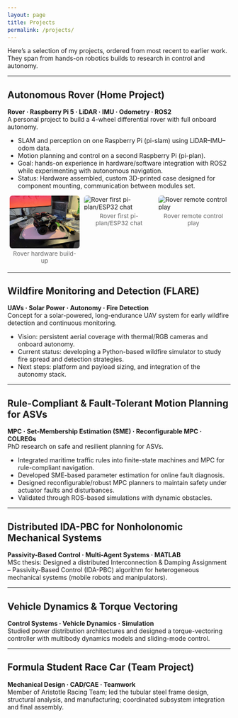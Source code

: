 ```yaml
---
layout: page
title: Projects
permalink: /projects/
---
```


<style>
/* simple, scoped gallery */
.gallery {
  display: flex;
  flex-wrap: wrap;
  gap: 10px;
  justify-content: center;
  margin: 8px 0 18px;
}
.gallery figure {
  flex: 1 1 calc(33.333% - 10px); /* max 3 per row */
  max-width: calc(33.333% - 10px);
  margin: 0;
}
.gallery img {
  width: 100%;
  height: auto;
  display: block;
  border-radius: 6px;
}
.gallery figcaption {
  text-align: center;
  font-size: 0.85rem;
  color: #666;
  margin-top: 4px;
}
/* responsive breakpoints */
@media (max-width: 900px) {
  .gallery figure { flex-basis: calc(50% - 10px); max-width: calc(50% - 10px); } /* 2 per row */
}
@media (max-width: 520px) {
  .gallery figure { flex-basis: 100%; max-width: 100%; } /* 1 per row */
}
.badges span {
  display: inline-block;
  padding: 5px 10px;
  background-color: #f0f0f0;
  color: #007BFF;
  border-radius: 5px;
  font-size: 0.8em;
  margin: 5px 5px 0 0;
}
</style>

Here’s a selection of my projects, ordered from most recent to earlier work.  
They span from hands-on robotics builds to research in control and autonomy.

---

## Autonomous Rover (Home Project)
**Rover · Raspberry Pi 5 · LiDAR · IMU · Odometry · ROS2**  
A personal project to build a 4-wheel differential rover with full onboard autonomy.  
- SLAM and perception on one Raspberry Pi (pi-slam) using LiDAR–IMU–odom data.  
- Motion planning and control on a second Raspberry Pi (pi-plan).  
- Goal: hands-on experience in hardware/software integration with ROS2 while experimenting with autonomous navigation.
- Status: Hardware assembled, custom 3D-printed case designed for component mounting, communication between modules set.

<div class="gallery">
  <figure>
    <img src="/assets/img/rover_01.jpeg" alt="Rover hardware build-up">
    <figcaption>Rover hardware build-up</figcaption>
  </figure>
  <figure>
    <img src="/assets/img/rover_02.gif" alt="Rover first pi-plan/ESP32 chat">
    <figcaption>Rover first pi-plan/ESP32 chat</figcaption>
  </figure>
  <figure>
    <img src="/assets/img/rover_03.gif" alt="Rover remote control play">
    <figcaption>Rover remote control play</figcaption>
  </figure>
</div>

---

## Wildfire Monitoring and Detection (FLARE)
**UAVs · Solar Power · Autonomy · Fire Detection**  
Concept for a solar-powered, long-endurance UAV system for early wildfire detection and continuous monitoring.  
- Vision: persistent aerial coverage with thermal/RGB cameras and onboard autonomy.  
- Current status: developing a Python-based wildfire simulator to study fire spread and detection strategies.  
- Next steps: platform and payload sizing, and integration of the autonomy stack.

<!-- <div class="gallery">
  <figure>
    <img src="/assets/img/flare_sim_01.gif" alt="Wildfire cellular automata simulation">
    <figcaption>Fire spread sim</figcaption>
  </figure>
  <figure>
    <img src="/assets/img/flare_uav_01.jpg" alt="Solar UAV concept render">
    <figcaption>Solar UAV concept</figcaption>
  </figure>
  <figure>
    <img src="/assets/img/flare_coverage_01.png" alt="Coverage planning heatmap">
    <figcaption>Coverage planning</figcaption>
  </figure>
</div> -->

---

## Rule-Compliant & Fault-Tolerant Motion Planning for ASVs
**MPC · Set-Membership Estimation (SME) · Reconfigurable MPC · COLREGs**  
PhD research on safe and resilient planning for ASVs.  
- Integrated maritime traffic rules into finite-state machines and MPC for rule-compliant navigation.  
- Developed SME-based parameter estimation for online fault diagnosis.  
- Designed reconfigurable/robust MPC planners to maintain safety under actuator faults and disturbances.  
- Validated through ROS-based simulations with dynamic obstacles.

<!-- <div class="gallery">
  <figure>
    <img src="/assets/img/asv_rules_01.gif" alt="ASV trajectory with COLREGs compliance">
    <figcaption>Rule-compliant paths</figcaption>
  </figure>
  <figure>
    <img src="/assets/img/asv_fault_01.gif" alt="Fault-tolerant control under actuator loss">
    <figcaption>Fault-tolerant MPC</figcaption>
  </figure>
  <figure>
    <img src="/assets/img/asv_sim_01.png" alt="Simulation setup with dynamic obstacles">
    <figcaption>ROS-based sim</figcaption>
  </figure>
</div> -->

---

## Distributed IDA-PBC for Nonholonomic Mechanical Systems
**Passivity-Based Control · Multi-Agent Systems · MATLAB**  
MSc thesis: Designed a distributed Interconnection & Damping Assignment – Passivity-Based Control (IDA-PBC) algorithm for heterogeneous mechanical systems (mobile robots and manipulators).

<!-- <div class="gallery">
  <figure>
    <img src="/assets/img/idapbc_01.gif" alt="Formation control via IDA-PBC">
    <figcaption>Formation control</figcaption>
  </figure>
  <figure>
    <img src="/assets/img/idapbc_02.png" alt="Block diagram of interconnections">
    <figcaption>Interconnection diagram</figcaption>
  </figure>
  <figure>
    <img src="/assets/img/idapbc_03.gif" alt="Tracking performance plot">
    <figcaption>Tracking performance</figcaption>
  </figure>
</div> -->

---

## Vehicle Dynamics & Torque Vectoring
**Control Systems · Vehicle Dynamics · Simulation**  
Studied power distribution architectures and designed a torque-vectoring controller with multibody dynamics models and sliding-mode control.

<!-- <div class="gallery">
  <figure>
    <img src="/assets/img/veh_dyn_01.png" alt="Vehicle model diagram">
    <figcaption>Vehicle model</figcaption>
  </figure>
  <figure>
    <img src="/assets/img/veh_dyn_02.gif" alt="Torque vectoring comparison across architectures">
    <figcaption>TV comparison</figcaption>
  </figure>
  <figure>
    <img src="/assets/img/veh_dyn_03.png" alt="Lateral dynamics response plot">
    <figcaption>Lateral response</figcaption>
  </figure>
</div> -->

---

## Formula Student Race Car (Team Project)
**Mechanical Design · CAD/CAE · Teamwork**  
Member of Aristotle Racing Team; led the tubular steel frame design, structural analysis, and manufacturing; coordinated subsystem integration and final assembly.

<!-- <div class="gallery">
  <figure>
    <img src="/assets/img/fs_01.jpg" alt="Tubular frame CAD">
    <figcaption>Frame CAD</figcaption>
  </figure>
  <figure>
    <img src="/assets/img/fs_02.jpg" alt="Manufacturing process photo">
    <figcaption>Manufacturing</figcaption>
  </figure>
  <figure>
    <img src="/assets/img/fs_03.jpg" alt="Car at competition">
    <figcaption>Competition</figcaption>
  </figure>
</div> -->
